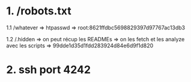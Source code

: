 # 1. /robots.txt

1.1 /whatever => htpasswd => root:8621ffdbc5698829397d97767ac13db3

1.2 /.hidden => on peut récup les READMEs => on les fetch et les analyze avec les scripts => 99dde1d35d1fdd283924d84e6d9f1d820

# 2. ssh port 4242
